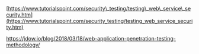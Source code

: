 [https://www.tutorialspoint.com/security\_testing/testing\_web\_service\_security.htm](https://www.tutorialspoint.com/security_testing/testing_web_service_security.htm)

https://jdow.io/blog/2018/03/18/web-application-penetration-testing-methodology/



